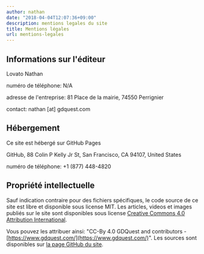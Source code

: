 ```yaml
---
author: nathan
date: "2018-04-04T12:07:36+09:00"
description: mentions legales du site
title: Mentions légales
url: mentions-legales
---
```


## Informations sur l'éditeur

Lovato Nathan

numéro de téléphone: N/A

adresse de l'entreprise: 81 Place de la mairie, 74550 Perrignier

contact: nathan [at] gdquest.com

## Hébergement

Ce site est hébergé sur GitHub Pages

GitHub, 88 Colin P Kelly Jr St, San Francisco, CA 94107, United States

numéro de téléphone: +1 (877) 448-4820

## Propriété intellectuelle

Sauf indication contraire pour des fichiers spécifiques, le code source de ce site est libre et disponible sous license MIT. Les articles, videos et images publiés sur le site sont disponibles sous license [Creative Commons 4.0 Attribution International](https://creativecommons.org/licenses/by/4.0/).

Vous pouvez les attribuer ainsi: "CC-By 4.0 GDQuest and contributors - [https://www.gdquest.com/](https://www.gdquest.com/)". Les sources sont disponibles sur [la page GitHub du site](//github.com/GDQuest/GDQuest-website).
